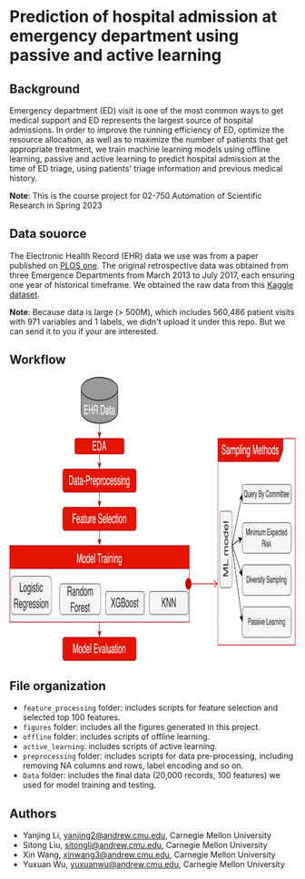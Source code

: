 # Prediction of hospital admission at emergency department using passive and active learning


## Background
Emergency department (ED) visit is one of the most common ways to get medical support and ED represents the largest source of hospital admissions. In order to improve the running efficiency of ED, optimize the resource allocation, as well as to maximize the number of patients that get appropriate treatment, we train machine learning models using offline learning, passive and active learning to predict hospital admission at the time of ED triage, using patients' triage information and previous medical history.

**Note**: This is the course project for 02-750 Automation of Scientific Research in Spring 2023


## Data souorce
The Electronic Health Record (EHR) data we use was from a paper published on [PLOS one](https://doi.org/10.1371/journal.pone.0201016). The original retrospective data was obtained from three Emergence Departments from March 2013 to July 2017, each ensuring one year of historical timeframe. We obtained the raw data from this [Kaggle dataset](https://www.kaggle.com/maalona/hospital-triage-and-patient-history-data). 

**Note**: Because data is large (> 500M), which includes 560,486 patient visits with 971 variables and 1 labels, we didn't upload it under this repo. But we can send it to you if your are interested.


## Workflow

<p align="center">
    <img src="https://github.com/yuxuanwu17/Automation_Final_Project/blob/main/figures/workflow.png" height="500" width="700" alt = "workflow"/>
</p>


## File organization

* `feature_processing` folder: includes scripts for feature selection and selected top 100 features.
* `figures` folder: includes all the figures generated in this project.
* `offline` folder: includes scripts of offline learning.
* `active_learning`: includes scripts of active learning.
* `preprocessing` folder: includes scripts for data pre-processing, including removing NA columns and rows, label encoding and so on.
* `Data` folder: includes the final data (20,000 records, 100 features) we used for model training and testing.


## Authors
* Yanjing Li, yanjing2@andrew.cmu.edu, Carnegie Mellon University
* Sitong Liu, sitongli@andrew.cmu.edu, Carnegie Mellon University
* Xin Wang, xinwang3@andrew.cmu.edu, Carnegie Mellon University
* Yuxuan Wu, yuxuanwu@andrew.cmu.edu, Carnegie Mellon University
